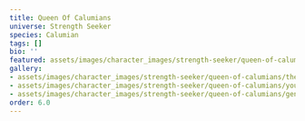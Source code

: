 ```yaml
---
title: Queen Of Calumians
universe: Strength Seeker
species: Calumian
tags: []
bio: ''
featured: assets/images/character_images/strength-seeker/queen-of-calumians/the_calumian_queen.webp
gallery:
- assets/images/character_images/strength-seeker/queen-of-calumians/the_calumian_queen.webp
- assets/images/character_images/strength-seeker/queen-of-calumians/youlooklonely.webp
- assets/images/character_images/strength-seeker/queen-of-calumians/genocider.webp
order: 6.0
---
```

